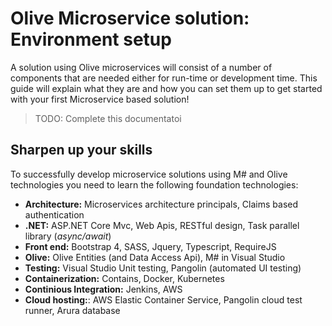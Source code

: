 # Olive Microservice solution: Environment setup

A solution using Olive microservices will consist of a number of components that are needed either for run-time or development time.
This guide will explain what they are and how you can set them up to get started with your first Microservice based solution!

> TODO: Complete this documentatoi

## Sharpen up your skills

To successfully develop microservice solutions using M# and Olive technologies you need to learn the following foundation technologies:

- **Architecture:** Microservices architecture principals, Claims based authentication
- **.NET:** ASP.NET Core Mvc,  Web Apis, RESTful design, Task parallel library (*async/await*)
- **Front end:** Bootstrap 4, SASS, Jquery, Typescript, RequireJS
- **Olive:** Olive Entities (and Data Access Api), M# in Visual Studio
- **Testing:** Visual Studio Unit testing, Pangolin (automated UI testing)
- **Containerization:** Contains, Docker, Kubernetes
- **Continious Integration:** Jenkins, AWS
- **Cloud hosting:**: AWS Elastic Container Service, Pangolin cloud test runner, Arura database

